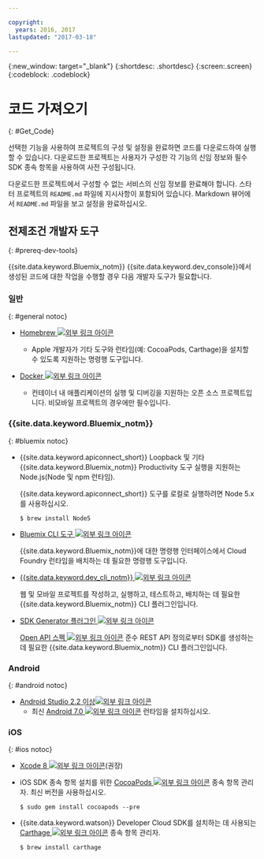 ```yaml
---

copyright:
  years: 2016, 2017
lastupdated: "2017-03-18"

---
```

{:new_window: target="_blank"}
{:shortdesc: .shortdesc}
{:screen:.screen}
{:codeblock: .codeblock}

# 코드 가져오기
{: #Get_Code}

선택한 기능을 사용하여 프로젝트의 구성 및 설정을 완료하면 코드를 다운로드하여 실행할 수 있습니다. 다운로드한 프로젝트는 사용자가 구성한 각 기능의 신임 정보와 필수 SDK 종속 항목을 사용하여 사전 구성됩니다. 

다운로드한 프로젝트에서 구성할 수 없는 서비스의 신임 정보를 완료해야 합니다. 스타터 프로젝트의 `README.md` 파일에 지시사항이 포함되어 있습니다. Markdown 뷰어에서 `README.md` 파일을 보고 설정을 완료하십시오. 

## 전제조건 개발자 도구
{: #prereq-dev-tools}

{{site.data.keyword.Bluemix_notm}} {{site.data.keyword.dev_console}}에서 생성된 코드에 대한 작업을 수행할 경우 다음 개발자 도구가 필요합니다. 


### 일반
{: #general notoc}

* [Homebrew ![외부 링크 아이콘](../icons/launch-glyph.svg "외부 링크 아이콘")](http://brew.sh/)
	* Apple 개발자가 기타 도구와 런타임(예: CocoaPods, Carthage)을 설치할 수 있도록 지원하는 명령행 도구입니다. 

* [Docker ![외부 링크 아이콘](../icons/launch-glyph.svg "외부 링크 아이콘")](https://www.docker.com/get-docker)
	* 컨테이너 내 애플리케이션의 실행 및 디버깅을 지원하는 오픈 소스 프로젝트입니다. 비모바일 프로젝트의 경우에만 필수입니다. 

### {{site.data.keyword.Bluemix_notm}}
{: #bluemix notoc}

* {{site.data.keyword.apiconnect_short}} Loopback 및 기타 {{site.data.keyword.Bluemix_notm}} Productivity 도구 실행을 지원하는 Node.js(Node 및 npm 런타임). 

	{{site.data.keyword.apiconnect_short}} 도구를 로컬로 실행하려면 Node 5.x를 사용하십시오. 
	
	```
	$ brew install Node5
	```

* [Bluemix CLI 도구 ![외부 링크 아이콘](../icons/launch-glyph.svg "외부 링크 아이콘")](http://clis.ng.bluemix.net/ui/home.html)

   {{site.data.keyword.Bluemix_notm}}에 대한 명령행 인터페이스에서 Cloud Foundry 런타임을 배치하는 데 필요한 명령행 도구입니다.   

* [{{site.data.keyword.dev_cli_notm}} ![외부 링크 아이콘](../icons/launch-glyph.svg "외부 링크 아이콘")](dev_cli.html)

	웹 및 모바일 프로젝트를 작성하고, 실행하고, 테스트하고, 배치하는 데 필요한 {{site.data.keyword.Bluemix_notm}} CLI 플러그인입니다. 
	
* [SDK Generator 플러그인 ![외부 링크 아이콘](../icons/launch-glyph.svg "외부 링크 아이콘")](sdk_cli.html)

	[Open API 스펙 ![외부 링크 아이콘](../icons/launch-glyph.svg "외부 링크 아이콘")](https://www.openapis.org/) 준수 REST API 정의로부터 SDK를 생성하는 데 필요한 {{site.data.keyword.Bluemix_notm}} CLI 플러그인입니다. 

### Android
{: #android notoc}

* [Android Studio 2.2 이상![외부 링크 아이콘](../icons/launch-glyph.svg "외부 링크 아이콘")](https://developer.android.com/studio)
	* 최신 [Android 7.0 ![외부 링크 아이콘](../icons/launch-glyph.svg "외부 링크 아이콘")](https://www.android.com/versions/nougat-7-0/) 런타임을 설치하십시오. 

### iOS
{: #ios notoc}

* [Xcode 8 ![외부 링크 아이콘](../icons/launch-glyph.svg "외부 링크 아이콘")](https://developer.apple.com/xcode/)(권장)

<!-- * Install the latest [iOS 10 ![External link icon](../icons/launch-glyph.svg "External link icon")](http://www.apple.com/ios/ios-10/) runtime.
-->
* iOS SDK 종속 항목 설치를 위한 [CocoaPods ![외부 링크 아이콘](../icons/launch-glyph.svg "외부 링크 아이콘")](https://cocoapods.org/) 종속 항목 관리자. 최신 버전을 사용하십시오. 

	```
	$ sudo gem install cocoapods --pre
	```
* {{site.data.keyword.watson}} Developer Cloud SDK를 설치하는 데 사용되는 [Carthage ![외부 링크 아이콘](../icons/launch-glyph.svg "외부 링크 아이콘")](https://github.com/Carthage/Carthage) 종속 항목 관리자. 

	```
	$ brew install carthage
	```
